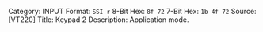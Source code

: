Category: INPUT
Format: `SSI r`
8-Bit Hex: `8f 72`
7-Bit Hex: `1b 4f 72`
Source: [VT220]
Title: Keypad 2
Description: Application mode.
